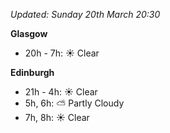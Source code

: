 *Updated: Sunday 20th March 20:30*

**Glasgow**

* 20h - 7h: :sunny: Clear

**Edinburgh**

* 21h - 4h: :sunny: Clear
* 5h, 6h: :partly_sunny: Partly Cloudy
* 7h, 8h: :sunny: Clear
